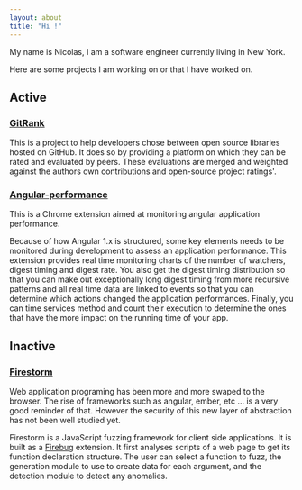 ```yaml
---
layout: about
title: "Hi !"
---
```


My name is Nicolas, I am a software engineer currently living in New York.

Here are some projects I am working on or that I have worked on.

## Active

### [GitRank](https://github.com/gitlinks/github-rank-project)
This is a project to help developers chose between open source libraries hosted on GitHub. It does
so by providing a platform on which they can be rated and evaluated by peers. These evaluations
are merged and weighted against the authors own contributions and open-source project ratings'.

### [Angular-performance](https://github.com/Linkurious/angular-performance)
This is a Chrome extension aimed at monitoring angular application performance.

Because of how Angular 1.x is structured, some key elements needs to be monitored during development
to assess an application performance. This extension provides real time monitoring charts of the
number of watchers, digest timing and digest rate. You also get the digest timing distribution so
that you can make out exceptionally long digest timing from more recursive patterns and all
real time data are linked to events so that you can determine which actions changed the application
performances. Finally, you can time services method and count their execution to determine the ones
that have the more impact on the running time of your app.

## Inactive

### [Firestorm](https://github.com/callicles/firestorm-prototype)

Web application programing has been more and more swaped to the browser. The rise of frameworks such
as angular, ember, etc … is a very good reminder of that. However the security of this new layer of
abstraction has not been well studied yet.

Firestorm is a JavaScript fuzzing framework for client side applications. It is built as a [Firebug](http://getfirebug.com/)
extension. It first analyses scripts of a web page to get its function declaration structure.
The user can select a function to fuzz, the generation module to use to create data for each
argument, and the detection module to detect any anomalies.
